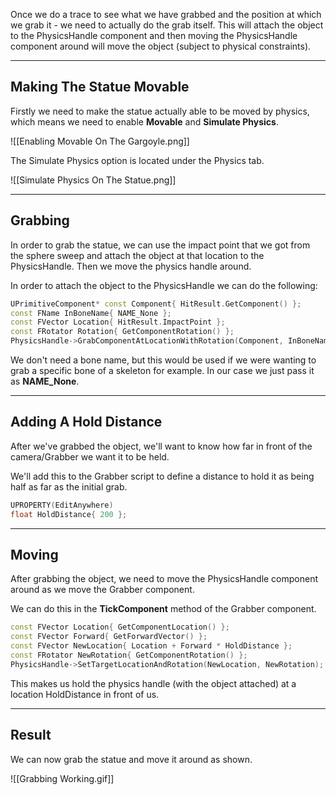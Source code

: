 Once we do a trace to see what we have grabbed and the position at which we grab it - we need to actually do the grab itself. This will attach the object to the PhysicsHandle component and then moving the PhysicsHandle component around will move the object (subject to physical constraints).

---
## Making The Statue Movable

Firstly we need to make the statue actually able to be moved by physics, which means we need to enable **Movable** and **Simulate Physics**.

![[Enabling Movable On The Gargoyle.png]]

The Simulate Physics option is located under the Physics tab.

![[Simulate Physics On The Statue.png]]

---
## Grabbing

In order to grab the statue, we can use the impact point that we got from the sphere sweep and attach the object at that location to the PhysicsHandle. Then we move the physics handle around.

In order to attach the object to the PhysicsHandle we can do the following:

```cpp
UPrimitiveComponent* const Component{ HitResult.GetComponent() };
const FName InBoneName{ NAME_None };
const FVector Location{ HitResult.ImpactPoint };
const FRotator Rotation{ GetComponentRotation() };
PhysicsHandle->GrabComponentAtLocationWithRotation(Component, InBoneName, Location, Rotation);
```

We don't need a bone name, but this would be used if we were wanting to grab a specific bone of a skeleton for example. In our case we just pass it as **NAME_None**.

---
## Adding A Hold Distance

After we've grabbed the object, we'll want to know how far in front of the camera/Grabber we want it to be held.

We'll add this to the Grabber script to define a distance to hold it as being half as far as the initial grab.

```cpp
UPROPERTY(EditAnywhere)
float HoldDistance{ 200 };
```

---
## Moving

After grabbing the object, we need to move the PhysicsHandle component around as we move the Grabber component.

We can do this in the **TickComponent** method of the Grabber component.

```cpp
const FVector Location{ GetComponentLocation() };
const FVector Forward{ GetForwardVector() };
const FVector NewLocation{ Location + Forward * HoldDistance };
const FRotator NewRotation{ GetComponentRotation() };
PhysicsHandle->SetTargetLocationAndRotation(NewLocation, NewRotation);
```

This makes us hold the physics handle (with the object attached) at a location HoldDistance in front of us.

---
## Result

We can now grab the statue and move it around as shown.

![[Grabbing Working.gif]]